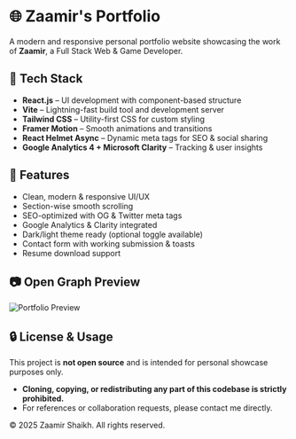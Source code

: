 # 🌐 Zaamir's Portfolio

A modern and responsive personal portfolio website showcasing the work of **Zaamir**, a Full Stack Web & Game Developer.

## 🔧 Tech Stack

- **React.js** – UI development with component-based structure
- **Vite** – Lightning-fast build tool and development server
- **Tailwind CSS** – Utility-first CSS for custom styling
- **Framer Motion** – Smooth animations and transitions
- **React Helmet Async** – Dynamic meta tags for SEO & social sharing
- **Google Analytics 4 + Microsoft Clarity** – Tracking & user insights

## 🚀 Features

- Clean, modern & responsive UI/UX
- Section-wise smooth scrolling
- SEO-optimized with OG & Twitter meta tags
- Google Analytics & Clarity integrated
- Dark/light theme ready (optional toggle available)
- Contact form with working submission & toasts
- Resume download support

## 📷 Open Graph Preview

![Portfolio Preview](https://zaamir-portfolio.vercel.app/og-image.png)

## 🔒 License & Usage

This project is **not open source** and is intended for personal showcase purposes only.

- **Cloning, copying, or redistributing any part of this codebase is strictly prohibited.**
- For references or collaboration requests, please contact me directly.

© 2025 Zaamir Shaikh. All rights reserved.